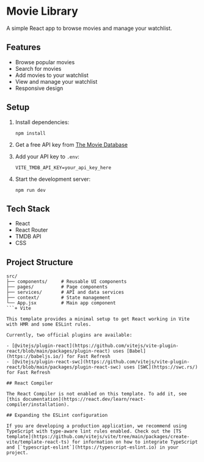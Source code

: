 # Movie Library

A simple React app to browse movies and manage your watchlist.

## Features

- Browse popular movies
- Search for movies
- Add movies to your watchlist
- View and manage your watchlist
- Responsive design

## Setup

1. Install dependencies:

   ```
   npm install
   ```

2. Get a free API key from [The Movie Database](https://www.themoviedb.org/settings/api)

3. Add your API key to `.env`:

   ```
   VITE_TMDB_API_KEY=your_api_key_here
   ```

4. Start the development server:
   ```
   npm run dev
   ```
## Tech Stack

- React
- React Router
- TMDB API
- CSS

## Project Structure

````
src/
├── components/     # Reusable UI components
├── pages/          # Page components
├── services/       # API and data services
├── context/        # State management
└── App.jsx         # Main app component
```+ Vite

This template provides a minimal setup to get React working in Vite with HMR and some ESLint rules.

Currently, two official plugins are available:

- [@vitejs/plugin-react](https://github.com/vitejs/vite-plugin-react/blob/main/packages/plugin-react) uses [Babel](https://babeljs.io/) for Fast Refresh
- [@vitejs/plugin-react-swc](https://github.com/vitejs/vite-plugin-react/blob/main/packages/plugin-react-swc) uses [SWC](https://swc.rs/) for Fast Refresh

## React Compiler

The React Compiler is not enabled on this template. To add it, see [this documentation](https://react.dev/learn/react-compiler/installation).

## Expanding the ESLint configuration

If you are developing a production application, we recommend using TypeScript with type-aware lint rules enabled. Check out the [TS template](https://github.com/vitejs/vite/tree/main/packages/create-vite/template-react-ts) for information on how to integrate TypeScript and [`typescript-eslint`](https://typescript-eslint.io) in your project.
````

